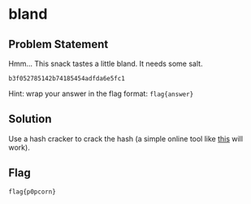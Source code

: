 # bland
## Problem Statement

Hmm... This snack tastes a little bland. It needs some salt.

`b3f052785142b74185454adfda6e5fc1`

Hint: wrap your answer in the flag format: `flag{answer}`

## Solution

Use a hash cracker to crack the hash (a simple online tool like [this](https://crackstation.net/) will work).

## Flag
`flag{p0pcorn}`

